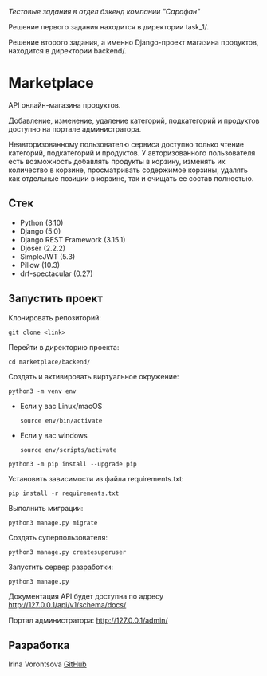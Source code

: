 <em>Тестовые задания в отдел бэкенд компании "Сарафан"</em>

Решение первого задания находится в директории task_1/.

Решение второго задания, а именно Django-проект магазина продуктов, находится в директории backend/.

# Marketplace

API онлайн-магазина продуктов.

Добавление, изменение, удаление категорий, подкатегорий и продуктов доступно на портале администратора.

Неавторизованному пользователю сервиса доступно только чтение категорий, подкатегорий и продуктов. У авторизованного пользователя есть возможность добавлять продукты в корзину, изменять их количество в корзине, просматривать содержимое корзины, удалять как отдельные позиции в корзине, так и очищать ее состав полностью.

## Стек

- Python (3.10)
- Django (5.0)
- Django REST Framework (3.15.1)
- Djoser (2.2.2)
- SimpleJWT (5.3)
- Pillow (10.3)
- drf-spectacular (0.27)

## Запустить проект

Клонировать репозиторий:

```
git clone <link>
```

Перейти в директорию проекта:

```
cd marketplace/backend/
```

Cоздать и активировать виртуальное окружение:

```
python3 -m venv env
```

* Если у вас Linux/macOS

    ```
    source env/bin/activate
    ```

* Если у вас windows

    ```
    source env/scripts/activate
    ```

```
python3 -m pip install --upgrade pip
```

Установить зависимости из файла requirements.txt:

```
pip install -r requirements.txt
```

Выполнить миграции:

```
python3 manage.py migrate
```

Создать суперпользователя:

```
python3 manage.py createsuperuser
```

Запустить сервер разработки:

```
python3 manage.py
```

Документация API будет доступна по адресу http://127.0.0.1/api/v1/schema/docs/

Портал администратора: http://127.0.0.1/admin/

## Разработка

Irina Vorontsova [GitHub](https://github.com/RavenIV)